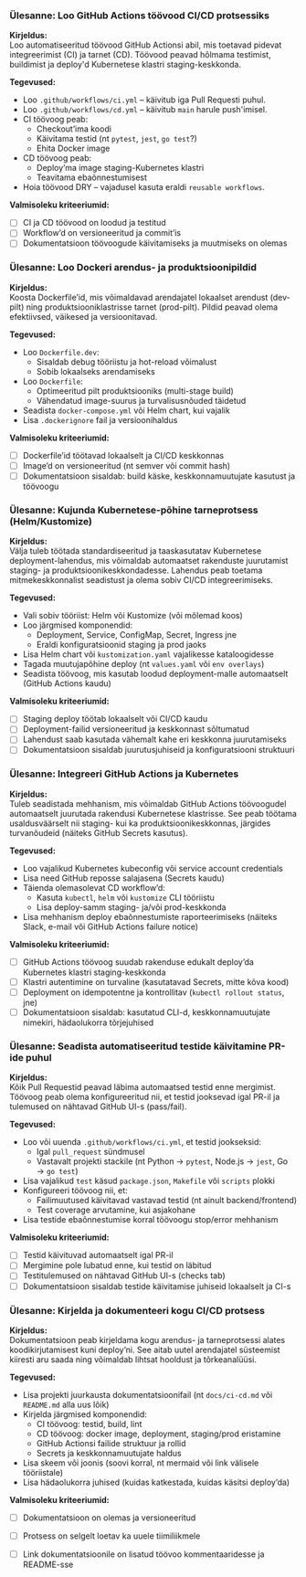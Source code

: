 ### Ülesanne: Loo GitHub Actions töövood CI/CD protsessiks

**Kirjeldus:**  
Loo automatiseeritud töövood GitHub Actionsi abil, mis toetavad pidevat integreerimist (CI) ja tarnet (CD). Töövood peavad hõlmama testimist, buildimist ja deploy'd Kubernetese klastri staging-keskkonda.

**Tegevused:**
- Loo `.github/workflows/ci.yml` – käivitub iga Pull Requesti puhul.
- Loo `.github/workflows/cd.yml` – käivitub `main` harule push'imisel.
- CI töövoog peab:
  - Checkout’ima koodi
  - Käivitama testid (nt `pytest`, `jest`, `go test`?)
  - Ehita Docker image
- CD töövoog peab:
  - Deploy’ma image staging-Kubernetes klastri
  - Teavitama ebaõnnestumisest
- Hoia töövood DRY – vajadusel kasuta eraldi `reusable workflows`.

**Valmisoleku kriteeriumid:**
- [ ] CI ja CD töövood on loodud ja testitud
- [ ] Workflow’d on versioneeritud ja commit’is
- [ ] Dokumentatsioon töövoogude käivitamiseks ja muutmiseks on olemas

### Ülesanne: Loo Dockeri arendus- ja produktsioonipildid

**Kirjeldus:**  
Koosta Dockerfile’id, mis võimaldavad arendajatel lokaalset arendust (dev-pilt) ning produktsiooniklastrisse tarnet (prod-pilt). Pildid peavad olema efektiivsed, väikesed ja versioonitavad.

**Tegevused:**
- Loo `Dockerfile.dev`:
  - Sisaldab debug tööriistu ja hot-reload võimalust
  - Sobib lokaalseks arendamiseks
- Loo `Dockerfile`:
  - Optimeeritud pilt produktsiooniks (multi-stage build)
  - Vähendatud image-suurus ja turvalisusnõuded täidetud
- Seadista `docker-compose.yml` või Helm chart, kui vajalik
- Lisa `.dockerignore` fail ja versioonihaldus

**Valmisoleku kriteeriumid:**
- [ ] Dockerfile’id töötavad lokaalselt ja CI/CD keskkonnas
- [ ] Image’d on versioneeritud (nt semver või commit hash)
- [ ] Dokumentatsioon sisaldab: build käske, keskkonnamuutujate kasutust ja töövoogu
### Ülesanne: Kujunda Kubernetese-põhine tarneprotsess (Helm/Kustomize)

**Kirjeldus:**  
Välja tuleb töötada standardiseeritud ja taaskasutatav Kubernetese deployment-lahendus, mis võimaldab automaatset rakenduste juurutamist staging- ja produktsioonikeskkondadesse. Lahendus peab toetama mitmekeskkonnalist seadistust ja olema sobiv CI/CD integreerimiseks.

**Tegevused:**
- Vali sobiv tööriist: Helm või Kustomize (või mõlemad koos)
- Loo järgmised komponendid:
  - Deployment, Service, ConfigMap, Secret, Ingress jne
  - Eraldi konfiguratsioonid staging ja prod jaoks
- Lisa Helm chart või `kustomization.yaml` vajalikesse kataloogidesse
- Tagada muutujapõhine deploy (nt `values.yaml` või `env overlays`)
- Seadista töövoog, mis kasutab loodud deployment-malle automaatselt (GitHub Actions kaudu)

**Valmisoleku kriteeriumid:**
- [ ] Staging deploy töötab lokaalselt või CI/CD kaudu
- [ ] Deployment-failid versioneeritud ja keskkonnast sõltumatud
- [ ] Lahendust saab kasutada vähemalt kahe eri keskkonna juurutamiseks
- [ ] Dokumentatsioon sisaldab juurutusjuhiseid ja konfiguratsiooni struktuuri

### Ülesanne: Integreeri GitHub Actions ja Kubernetes

**Kirjeldus:**  
Tuleb seadistada mehhanism, mis võimaldab GitHub Actions töövoogudel automaatselt juurutada rakendusi Kubernetese klastrisse. See peab töötama usaldusväärselt nii staging- kui ka produktsioonikeskkonnas, järgides turvanõudeid (näiteks GitHub Secrets kasutus).

**Tegevused:**
- Loo vajalikud Kubernetes kubeconfig või service account credentials
- Lisa need GitHub reposse salajasena (Secrets kaudu)
- Täienda olemasolevat CD workflow’d:
  - Kasuta `kubectl`, `helm` või `kustomize` CLI tööriistu
  - Lisa deploy-samm staging- ja/või prod-keskkonda
- Lisa mehhanism deploy ebaõnnestumiste raporteerimiseks (näiteks Slack, e-mail või GitHub Actions failure notice)

**Valmisoleku kriteeriumid:**
- [ ] GitHub Actions töövoog suudab rakenduse edukalt deploy’da Kubernetes klastri staging-keskkonda
- [ ] Klastri autentimine on turvaline (kasutatavad Secrets, mitte kõva kood)
- [ ] Deployment on idempotentne ja kontrollitav (`kubectl rollout status`, jne)
- [ ] Dokumentatsioon sisaldab: kasutatud CLI-d, keskkonnamuutujate nimekiri, hädaolukorra tõrjejuhised

### Ülesanne: Seadista automatiseeritud testide käivitamine PR-ide puhul

**Kirjeldus:**  
Kõik Pull Requestid peavad läbima automaatsed testid enne mergimist. Töövoog peab olema konfigureeritud nii, et testid jooksevad igal PR-il ja tulemused on nähtavad GitHub UI-s (pass/fail).

**Tegevused:**
- Loo või uuenda `.github/workflows/ci.yml`, et testid jookseksid:
  - Igal `pull_request` sündmusel
  - Vastavalt projekti stackile (nt Python → `pytest`, Node.js → `jest`, Go → `go test`)
- Lisa vajalikud `test` käsud `package.json`, `Makefile` või `scripts` plokki
- Konfigureeri töövoog nii, et:
  - Failimuutused käivitavad vastavad testid (nt ainult backend/frontend)
  - Test coverage arvutamine, kui asjakohane
- Lisa testide ebaõnnestumise korral töövoogu stop/error mehhanism

**Valmisoleku kriteeriumid:**
- [ ] Testid käivituvad automaatselt igal PR-il
- [ ] Mergimine pole lubatud enne, kui testid on läbitud
- [ ] Testitulemused on nähtavad GitHub UI-s (checks tab)
- [ ] Dokumentatsioon sisaldab testide käivitamise juhiseid lokaalselt ja CI-s

### Ülesanne: Kirjelda ja dokumenteeri kogu CI/CD protsess

**Kirjeldus:**  
Dokumentatsioon peab kirjeldama kogu arendus- ja tarneprotsessi alates koodikirjutamisest kuni deploy’ni. See aitab uutel arendajatel süsteemist kiiresti aru saada ning võimaldab lihtsat hooldust ja tõrkeanalüüsi.

**Tegevused:**
- Lisa projekti juurkausta dokumentatsioonifail (nt `docs/ci-cd.md` või `README.md` alla uus lõik)
- Kirjelda järgmised komponendid:
  - CI töövoog: testid, build, lint
  - CD töövoog: docker image, deployment, staging/prod eristamine
  - GitHub Actionsi failide struktuur ja rollid
  - Secrets ja keskkonnamuutujate haldus
- Lisa skeem või joonis (soovi korral, nt mermaid või link välisele tööriistale)
- Lisa hädaolukorra juhised (kuidas katkestada, kuidas käsitsi deploy’da)

**Valmisoleku kriteeriumid:**
- [ ] Dokumentatsioon on olemas ja versioneeritud
- [ ] Protsess on selgelt loetav ka uuele tiimiliikmele
- [ ] Link dokumentatsioonile on lisatud töövoo kommentaaridesse ja README-sse

